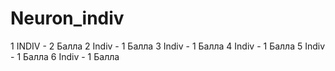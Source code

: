 # Neuron_indiv
1 INDIV - 2 Балла
2 Indiv - 1 Балла
3 Indiv - 1 Балла
4 Indiv - 1 Балла
5 Indiv - 1 Балла
6 Indiv - 1 Балла
